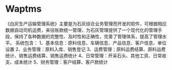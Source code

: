 # Waptms
 《白灰生产运输管理系统》主要是为石灰综合业务管理而开发的软件，可根据相应数据自动司机运费，来往账款统一管理，为石灰管理提供了一个现代化的管理手段，保持了各种数据的完整性、及时性和正确性，完善了管理体系，提高了管理水平。 系统包含： 1、基本信息：原料信息、车辆信息、产品信息、客户信息、单位设置 2、业务管理：原料入库、销售登记 3、运费管理：原料运费结算、原料运费统计、销售运费结算、销售运费统计 4、日常管理：开采石头、其他工资、日常收支、成本统计 5、财务管理：客户结算、客户款统计

